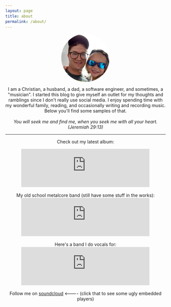 ```yaml
---
layout: page
title: about
permalink: /about/
---
```


<img class="aboutpic" title="What's with the shady pic? I like the mysterious look, ok!" 
src="/assets/images/prof.jpg" style="display:block; margin:auto; width:30%; border-radius:50%;"/>

<div style="text-align:center;">
I am a Christian, a husband, a dad, a software engineer, and sometimes, a "musician". I started this blog to give myself an outlet for my thoughts and ramblings since I don't really use social media. I enjoy spending time with my wonderful family, reading, and occasionally writing and recording music. Below you'll find some samples of that.

<br/>
<br/>
<em>You will seek me and find me, when you seek me with all your heart. (Jeremiah 29:13)</em>
<hr/>

Check out my latest album:
<iframe style="display:block; margin:auto; border: 0; width:80%; height: 120px;" src="https://bandcamp.com/EmbeddedPlayer/album=3599915442/size=large/bgcol=333333/linkcol=db5d5d/tracklist=false/artwork=small/transparent=true/" seamless><a href="https://waywis.bandcamp.com/album/the-earth-is-flat">The Earth Is Flat by WAYWIS</a></iframe>
<br/>
My old school metalcore band (still have some stuff in the works):
<iframe style="display:block; margin:auto; border: 0; width:80%; height: 120px;" src="https://bandcamp.com/EmbeddedPlayer/album=653840390/size=large/bgcol=333333/linkcol=db5d5d/tracklist=false/artwork=small/transparent=true/" seamless><a href="https://ceasethewhitehorse.bandcamp.com/album/a-world-unheard-ep">A World Unheard EP by CEASE</a></iframe>
<br/>
Here's a band I do vocals for:
<iframe style="display:block; margin:auto; border: 0; width:80%; height: 120px; align:'center';" src="https://bandcamp.com/EmbeddedPlayer/album=2081264576/size=large/bgcol=333333/linkcol=db5d5d/tracklist=false/artwork=small/transparent=true/" seamless><a href="https://fortiori.bandcamp.com/album/inspiring-nightmare">Inspiring Nightmare by ForTiorI</a></iframe>
<br/>
Follow me on <a href="#" onclick="return false;" class="sc">soundcloud</a> <---- (click that to see some ugly embedded players)
<div class="playlists" style="display:none;">
    <span>Covers</span>
    <iframe width="100%" height="450" scrolling="no" frameborder="no" allow="autoplay" src="https://w.soundcloud.com/player/?url=https%3A//api.soundcloud.com/playlists/1296852583&color=%23db5d5d&auto_play=false&hide_related=false&show_comments=true&show_user=true&show_reposts=false&show_teaser=true"></iframe><div style="font-size: 10px; color: #333333;line-break: anywhere;word-break: normal;overflow: hidden;white-space: nowrap;text-overflow: ellipsis; font-family: Interstate,Lucida Grande,Lucida Sans Unicode,Lucida Sans,Garuda,Verdana,Tahoma,sans-serif;font-weight: 100;"><a href="https://soundcloud.com/brineryte" title="brineryte" target="_blank" style="color: #333333; text-decoration: none;">brineryte</a> · <a href="https://soundcloud.com/brineryte/sets/covers-some-with-vocals" title="Covers - some with vocals" target="_blank" style="color: #333333; text-decoration: none;">Covers - some with vocals</a></div>
    <br />
    <span>Core</span>
    <iframe width="100%" height="450" scrolling="no" frameborder="no" allow="autoplay" src="https://w.soundcloud.com/player/?url=https%3A//api.soundcloud.com/playlists/1249260523&color=%23db5d5d&auto_play=false&hide_related=false&show_comments=true&show_user=true&show_reposts=false&show_teaser=true"></iframe><div style="font-size: 10px; color: #cccccc;line-break: anywhere;word-break: normal;overflow: hidden;white-space: nowrap;text-overflow: ellipsis; font-family: Interstate,Lucida Grande,Lucida Sans Unicode,Lucida Sans,Garuda,Verdana,Tahoma,sans-serif;font-weight: 100;"><a href="https://soundcloud.com/brineryte" title="brineryte" target="_blank" style="color: #cccccc; text-decoration: none;">brineryte</a> · <a href="https://soundcloud.com/brineryte/sets/under-a-similar-roof" title="Under a similar roof" target="_blank" style="color: #cccccc; text-decoration: none;">Under a similar roof</a></div>
    <br />
    <span>Death Metal</span>
    <iframe width="100%" height="450" scrolling="no" frameborder="no" allow="autoplay" src="https://w.soundcloud.com/player/?url=https%3A//api.soundcloud.com/playlists/1296885667&color=%23db5d5d&auto_play=false&hide_related=false&show_comments=true&show_user=true&show_reposts=false&show_teaser=true"></iframe><div style="font-size: 10px; color: #cccccc;line-break: anywhere;word-break: normal;overflow: hidden;white-space: nowrap;text-overflow: ellipsis; font-family: Interstate,Lucida Grande,Lucida Sans Unicode,Lucida Sans,Garuda,Verdana,Tahoma,sans-serif;font-weight: 100;"><a href="https://soundcloud.com/brineryte" title="brineryte" target="_blank" style="color: #cccccc; text-decoration: none;">brineryte</a> · <a href="https://soundcloud.com/brineryte/sets/death-metal" title="Death Metal" target="_blank" style="color: #cccccc; text-decoration: none;">Death Metal</a></div>
    <br />
    <span>Ambient/Electronic/Experimental</span>
    <iframe width="100%" height="450" scrolling="no" frameborder="no" allow="autoplay" src="https://w.soundcloud.com/player/?url=https%3A//api.soundcloud.com/playlists/1296884590&color=%23db5d5d&auto_play=false&hide_related=false&show_comments=true&show_user=true&show_reposts=false&show_teaser=true"></iframe><div style="font-size: 10px; color: #cccccc;line-break: anywhere;word-break: normal;overflow: hidden;white-space: nowrap;text-overflow: ellipsis; font-family: Interstate,Lucida Grande,Lucida Sans Unicode,Lucida Sans,Garuda,Verdana,Tahoma,sans-serif;font-weight: 100;"><a href="https://soundcloud.com/brineryte" title="brineryte" target="_blank" style="color: #cccccc; text-decoration: none;">brineryte</a> · <a href="https://soundcloud.com/brineryte/sets/electronic-ambient" title="Electronic/Ambient/Experimental" target="_blank" style="color: #cccccc; text-decoration: none;">Electronic/Ambient/Experimental</a></div>
    <br />
</div>
</div>

<script src="https://ajax.googleapis.com/ajax/libs/jquery/3.5.1/jquery.min.js"></script>
<script type="text/javascript">
console.log("How much is too much?");
$('document').ready(() => {
    $('.sc').on('click', () => {
        $('.playlists').toggle();
    });
});
</script>